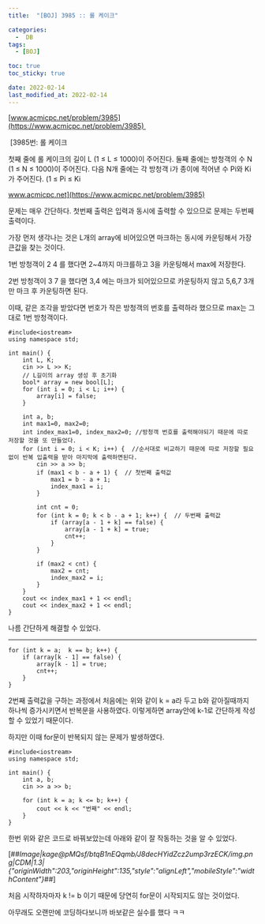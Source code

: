 ```yaml
---
title:  "[BOJ] 3985 :: 롤 케이크" 

categories:
  -  DB
tags:
  - [BOJ]

toc: true
toc_sticky: true

date: 2022-02-14
last_modified_at: 2022-02-14
---
```

[www.acmicpc.net/problem/3985](https://www.acmicpc.net/problem/3985) 

 [3985번: 롤 케이크

첫째 줄에 롤 케이크의 길이 L (1 ≤ L ≤ 1000)이 주어진다. 둘째 줄에는 방청객의 수 N (1 ≤ N ≤ 1000)이 주어진다. 다음 N개 줄에는 각 방청객 i가 종이에 적어낸 수 Pi와 Ki가 주어진다. (1 ≤ Pi ≤ Ki

www.acmicpc.net](https://www.acmicpc.net/problem/3985)

문제는 매우 간단하다. 첫번째 출력은 입력과 동시에 출력할 수 있으므로 문제는 두번째 출력이다. 

가장 먼저 생각나는 것은 L개의 array에 비어있으면 마크하는 동시에 카운팅해서 가장 큰값을 찾는 것이다. 

1번 방청객이 2 4 를 했다면 2~4까지 마크를하고 3을 카운팅해서 max에 저장한다.

2번 방청객이 3 7 을 했다면 3,4 에는 마크가 되어있으므로 카운팅하지 않고 5,6,7 3개만 마크 후 카운팅하면 된다. 

이때, 같은 조각을 받았다면 번호가 작은 방청객의 번호를 출력하라 했으므로 max는 그대로 1번 방청객이다.

```
#include<iostream>
using namespace std;

int main() {
	int L, K;
	cin >> L >> K;
	// L길이의 array 생성 후 초기화
	bool* array = new bool[L];
	for (int i = 0; i < L; i++) {
		array[i] = false;
	}

	int a, b;
	int max1=0, max2=0;
	int index_max1=0, index_max2=0; //방청객 번호를 출력해야되기 때문에 따로 저장할 것을 또 만들었다.
	for (int i = 0; i < K; i++) {  //순서대로 비교하기 때문에 따로 저장할 필요없이 반복 입출력을 받아 마지막에 출력하면된다.
		cin >> a >> b;
		if (max1 < b - a + 1) {  // 첫번째 출력값
			max1 = b - a + 1;
			index_max1 = i;
		}

		int cnt = 0;
		for (int k = 0; k < b - a + 1; k++) {  // 두번째 출력값
			if (array[a - 1 + k] == false) {
				array[a - 1 + k] = true;
				cnt++;
			}
		}
		
		if (max2 < cnt) {
			max2 = cnt;
			index_max2 = i;
		}
	}
	cout << index_max1 + 1 << endl;
	cout << index_max2 + 1 << endl;
}
```

나름 간단하게 해결할 수 있었다. 

---

```
for (int k = a;  k == b; k++) {
	if (array[k - 1] == false) {
		array[k - 1] = true;
		cnt++;
	}
}
```

2번째 출력값을 구하는 과정에서 처음에는 위와 같이 k = a라 두고 b와 같아질때까지 하나씩 증가시키면서 반복문을 사용하였다. 이렇게하면 array안에 k-1로 간단하게 작성할 수 있었기 때문이다. 

하지만 이때 for문이 반복되지 않는 문제가 발생하였다. 

```
#include<iostream>
using namespace std;

int main() {
	int a, b;
	cin >> a >> b;

	for (int k = a; k <= b; k++) {
		cout << k << "번째" << endl;
	}
}
```

한번 위와 같은 코드로 바꿔보았는데 아래와 같이 잘 작동하는 것을 알 수 있었다. 

[##_Image|kage@pMQsf/btqB1nEQqmb/J8decHYidZcz2ump3rzECK/img.png|CDM|1.3|{"originWidth":203,"originHeight":135,"style":"alignLeft","mobileStyle":"widthContent"}_##]

처음 시작하자마자 k != b 이기 때문에 당연히 for문이 시작되지도 않는 것이었다.

아무래도 오랜만에 코딩하다보니까 바보같은 실수를 했다 ㅋㅋ

